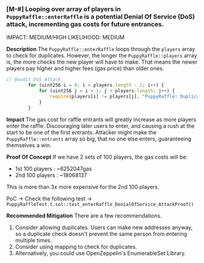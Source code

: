 ### [M-#] Looping over array of players in `PuppyRaffle::enterRaffle` is a potential Denial Of Service (DoS) attack, incrementing gas costs for future entrances.

IMPACT: MEDIUM/HIGH
LIKELIHOOD: MEDIUM

**Description**
The `PuppyRaffle::enterRaffle` loops through the `players` array to check for duplicates. However, the longer the `PuppyRaffle::players` array is, the more checks the new player will have to make. That means the newer players pay higher and higher fees (gas price) than older ones.

```javascript
// @audit DoS Attack
        for (uint256 i = 0; i < players.length - 1; i++) {
            for (uint256 j = i + 1; j < players.length; j++) {
                require(players[i] != players[j], "PuppyRaffle: Duplicate player");
            }
        }
```

**Impact**
The gas cost for raffle entrants will greatly increase as more players enter the raffle. Discouraging later users to enter, and causing a rush at the start to be one of the first entrants.
Attacker might make the `PuppyRaffle::entrants` array so big, that no one else enters, guaranteeing themselves a win.

**Proof Of Concept**
If we have 2 sets of 100 players, the gas costs will be:

- 1st 100 players : ~6252047gas
- 2nd 100 players : ~18068137

This is more than 3x more expensive for the 2nd 100 players.

PoC -> Check the following test -> `PuppyRaffleTest.t.sol::test_enterRaffle_DenialOfService_AttackProof()`

**Recommended Mitigation**
There are a few recommendations.

1. Consider allowing duplicates. Users can make new addresses anyway, so a duplicate check doesn't prevent the same person from entering multiple times.
2. Consider using mapping to check for duplicates.
3. Alternatively, you could use OpenZeppelin's EnumerableSet Library.
